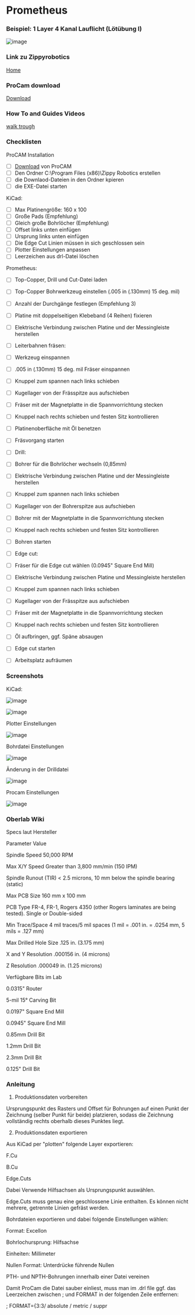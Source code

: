 # Prometheus

### Beispiel: 1 Layer 4 Kanal Lauflicht (Lötübung I)
![image](https://github.com/frankyhub/Prometheus/blob/main/Pix/4Kanal-LL.png)

### Link zu Zippyrobotics
[Home](https://www.zippyrobotics.com/)

### ProCam download
[Download](https://www.zippyrobotics.com/download/)

### How To and Guides Videos
[walk trough](https://www.zippyrobotics.com/how-to/)


### Checklisten

ProCAM Installation
- [ ] [Download](http://www.zippyrobotics/download/) von ProCAM
- [ ] Den Ordner C:\Program Files (x86)\Zippy Robotics erstellen
- [ ] die Downlaod-Dateien in den Ordner kpieren
- [ ] die EXE-Datei starten        

KiCad:

- [ ] Max Platinengröße: 160 x 100
- [ ] Große Pads (Empfehlung)
- [ ] Gleich große Bohrlöcher (Empfehlung)
- [ ] Offset links unten einfügen
- [ ] Ursprung links unten einfügen
- [ ] Die Edge Cut Linien müssen in sich geschlossen sein
- [ ] Plotter Einstellungen anpassen
- [ ] Leerzeichen aus drl-Datei löschen

Prometheus:

- [ ] Top-Copper, Drill und Cut-Datei laden
- [ ] Top-Copper Bohrwerkzeug einstellen (.005 in (.130mm) 15 deg. mil)
- [ ] Anzahl der Durchgänge festlegen (Empfehlung 3)
- [ ] Platine mit doppelseitigen Klebeband (4 Reihen) fixieren
- [ ] Elektrische Verbindung zwischen Platine und der Messingleiste herstellen 
- [ ] Leiterbahnen fräsen:
- [ ] Werkzeug einspannen
- [ ] .005 in (.130mm) 15 deg. mil Fräser einspannen 
- [ ] Knuppel zum spannen nach links schieben 
- [ ] Kugellager von der Frässpitze aus aufschieben
- [ ] Fräser mit der Magnetplatte in die Spannvorrichtung stecken
- [ ] Knuppel nach rechts schieben und festen Sitz kontrollieren
- [ ] Platinenoberfläche mit Öl benetzen
- [ ] Fräsvorgang starten
- [ ] Drill: 
- [ ] Bohrer für die Bohrlöcher wechseln (0,85mm)
- [ ] Elektrische Verbindung zwischen Platine und der Messingleiste herstellen 
- [ ] Knuppel zum spannen nach links schieben 
- [ ] Kugellager von der Bohrerspitze aus aufschieben
- [ ] Bohrer mit der Magnetplatte in die Spannvorrichtung stecken
- [ ] Knuppel nach rechts schieben und festen Sitz kontrollieren
- [ ] Bohren starten 
- [ ] Edge cut:
- [ ] Fräser für die Edge cut wählen (0.0945" Square End Mill)
- [ ] Elektrische Verbindung zwischen Platine und Messingleiste herstellen 
- [ ] Knuppel zum spannen nach links schieben 
- [ ] Kugellager von der Frässpitze aus aufschieben
- [ ] Fräser mit der Magnetplatte in die Spannvorrichtung stecken
- [ ] Knuppel nach rechts schieben und festen Sitz kontrollieren
- [ ] Öl aufbringen, ggf. Späne absaugen 
- [ ] Edge cut starten
- [ ] Arbeitsplatz aufräumen


### Screenshots

KiCad:

![image](https://github.com/frankyhub/Prometheus/blob/main/Pix/kicad1.png)

![image](https://github.com/frankyhub/Prometheus/blob/main/Pix/kicad2.png)

Plotter Einstellungen


![image](https://github.com/frankyhub/Prometheus/blob/main/Pix/kicad4.png)

Bohrdatei Einstellungen


![image](https://github.com/frankyhub/Prometheus/blob/main/Pix/kicad5.png)

Änderung in der Drilldatei


![image](https://github.com/frankyhub/Prometheus/blob/main/Pix/drill1.png)

Procam Einstellungen


![image](https://github.com/frankyhub/Prometheus/blob/main/Pix/Prom1.png)





### Oberlab Wiki

Specs laut Hersteller

Parameter	Value

Spindle Speed	50,000 RPM

Max X/Y Speed	Greater than 3,800 mm/min (150 IPM)

Spindle Runout (TIR)	< 2.5 microns, 10 mm below the spindle bearing (static)

Max PCB Size	160 mm x 100 mm

PCB Type	FR-4, FR-1, Rogers 4350 (other Rogers laminates are being tested). Single or Double-sided

Min Trace/Space	4 mil traces/5 mil spaces (1 mil = .001 in. = .0254 mm, 5 mils = .127 mm)

Max Drilled Hole Size	.125 in. (3.175 mm)

X and Y Resolution	.000156 in. (4 microns)

Z Resolution	.000049 in. (1.25 microns)

Verfügbare Bits im Lab

0.0315" Router

5-mil 15° Carving Bit

0.0197" Square End Mill

0.0945" Square End Mill

0.85mm Drill Bit

1.2mm Drill Bit

2.3mm Drill Bit

0.125" Drill Bit


### Anleitung
1. Produktionsdaten vorbereiten

Ursprungspunkt des Rasters und Offset für Bohrungen auf einen Punkt der Zeichnung (selber Punkt für beide) platzieren, sodass die Zeichnung vollständig rechts oberhalb dieses Punktes liegt.


2. Produktionsdaten exportieren

Aus KiCad per "plotten" folgende Layer exportieren:


F.Cu

B.Cu

Edge.Cuts

Dabei Verwende Hilfsachsen als Ursprungspunkt auswählen.


Edge.Cuts muss genau eine geschlossene Linie enthalten. Es können nicht mehrere, getrennte Linien gefräst werden.


Bohrdateien exportieren und dabei folgende Einstellungen wählen:


Format: Excellon

Bohrlochursprung: Hilfsachse

Einheiten: Millimeter

Nullen Format: Unterdrücke führende Nullen

PTH- und NPTH-Bohrungen innerhalb einer Datei vereinen

Damit ProCam die Datei sauber einliest, muss man im .drl file ggf. das Leerzeichen zwischen ; und FORMAT in der folgenden Zeile entfernen:


; FORMAT={3:3/ absolute / metric / suppr


